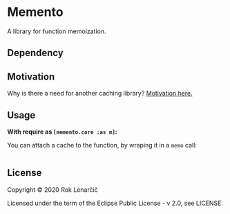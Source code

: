 # Memento

A library for function memoization.

## Dependency

## Motivation

Why is there a need for another caching library? [Motivation here.](doc/motivation.md) 

## Usage

**With require as `[memento.core :as m]`:**

You can attach a cache to the function, by wraping it in a `memo` call:

```clojure

```


## License

Copyright © 2020 Rok Lenarčič

Licensed under the term of the Eclipse Public License - v 2.0, see LICENSE.
